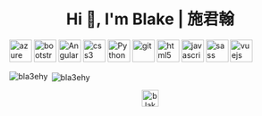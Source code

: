 <h1 align="center">Hi 👋, I'm Blake | 施君翰</h1>


<p align="left"><img src="https://www.vectorlogo.zone/logos/microsoft_azure/microsoft_azure-icon.svg" alt="azure" width="40" height="40"/> 
<img src="https://www.vectorlogo.zone/logos/getbootstrap/getbootstrap-ar21.svg" alt="bootstrap" width="40" height="40"/> 
<img src="https://www.vectorlogo.zone/logos/angular/angular-icon.svg" alt="Angular" width="40" height="40"/> 
<img src="https://www.vectorlogo.zone/logos/netlifyapp_watercss/netlifyapp_watercss-official.svg" alt="css3" width="40" height="40"/> 
<img src="https://www.vectorlogo.zone/logos/python/python-vertical.svg" alt="Python3" width="40" height="40"/> 
<img src="https://www.vectorlogo.zone/logos/git-scm/git-scm-icon.svg" alt="git" width="40" height="40"/> 
<img src="https://www.vectorlogo.zone/logos/w3_html5/w3_html5-icon.svg" alt="html5" width="40" height="40"/> 
<img src="https://www.vectorlogo.zone/logos/javascript/javascript-icon.svg" alt="javascript" width="40" height="40"/> 
<img src="https://www.vectorlogo.zone/logos/sass-lang/sass-lang-icon.svg" alt="sass" width="40" height="40"/> 
<img src="https://www.vectorlogo.zone/logos/vuejs/vuejs-icon.svg" alt="vuejs" width="40" height="40"/></p><p>
<img align="left" src="https://github-readme-stats.vercel.app/api/top-langs/?username=bla3ehy&layout=compact&hide=html" alt="bla3ehy" /></p>

<p>&nbsp;<img align="center" src="https://github-readme-stats.vercel.app/api?username=bla3ehy&show_icons=true" alt="bla3ehy" /></p>

<p align="center">
<a href="https://www.facebook.com/profile.php?id=100001135630318" target="blank"><img align="center" src="https://cdn.jsdelivr.net/npm/simple-icons@3.0.1/icons/facebook.svg" alt="blake shih" height="30" width="30" /></a>
</p>

